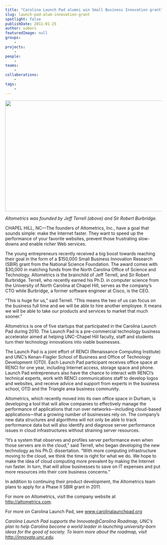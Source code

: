 ```yaml
---
title: "Carolina Launch Pad alumni win Small Business Innovation grant"
slug: launch-pad-alum-innovation-grant
spotlight: false
publishDate: 2011-01-25
author: subers
featuredImage: null
groups:
    - 
projects:
    - 
people:
    - 
teams: 
    - 
collaborations:
    - 
tags:
    -
---
```


<p><a href="https://www.renci.org/wp-content/uploads/2011/01/altometrics-jeff-terrell.jpg"><img class="alignnone size-full wp-image-6663" title="Altometrics Jeff Terrell" src="https://www.renci.org/wp-content/uploads/2011/01/altometrics-jeff-terrell.jpg" alt="" width="630" height="355" /></a></p>

<p><em>Altometrics was founded by Jeff Terrell (above) and Sir Robert Burbridge.</em></p>

<p>CHAPEL HILL, NC—The founders of Altometrics, Inc., have a goal that sounds simple: make the Internet faster. They want to speed up the performance of your favorite websites, prevent those frustrating slow-downs and enable richer Web services.<!--more--></p>

<p>The young entrepreneurs recently received a big boost towards reaching their goal in the form of a $150,000 Small Business Innovation Research (SBIR) grant from the National Science Foundation. The award comes with $30,000 in matching funds from the North Carolina Office of Science and Technology. Altometrics is the brainchild of Jeff Terrell, and Sir Robert Burbridge. Terrell, who recently earned his Ph.D. in computer science from the University of North Carolina at Chapel Hill, serves as the company’s CTO while Burbridge, a former software engineer at Cisco, is the CEO.</p>

<p>“This is huge for us,” said Terrell. “This means the two of us can focus on the business full time and we will be able to hire another employee. It means we will be able to take our products and services to market that much sooner.”</p>

<p>Altometrics is one of five startups that participated in the Carolina Launch Pad during 2010. The Launch Pad is a pre-commercial technology business accelerator aimed at helping UNC-Chapel Hill faculty, staff and students turn their technology innovations into viable businesses.</p>

<p>The Launch Pad is a joint effort of RENCI (Renaissance Computing Institute) and UNC’s Kenan-Flagler School of Business and Office of Technology Development (OTD). Each Launch Pad participant receives office space at RENCI for one year, including Internet access, storage space and phone. Launch Pad entrepreneurs also have the chance to interact with RENCI’s technical experts, work with RENCI communications staff to develop logos and websites, and receive advice and support from experts in the business school, OTD and the Triangle area business community.</p>

<p>Altometrics, which recently moved into its own office space in Durham, is developing a tool that will allow companies to effectively manage the performance of applications that run over networks—including cloud-based applications—that a growing number of businesses rely on. The company’s new data structures and algorithms will not only be able to track performance data but will also identify and diagnose server performance issues in cloud infrastructures without straining server resources.</p>

<p>“It’s a system that observes and profiles server performance even when those servers are in the cloud,” said Terrell, who began developing the new technology as his Ph.D. dissertation. “With more computing infrastructure moving to the cloud, we think the time is right for what we do. We hope to make the idea of cloud computing more prevalent by making the Internet run faster. In turn, that will allow businesses to save on IT expenses and put more resources into their core business concerns.”</p>

<p>In addition to continuing their product development, the Altometrics team plans to apply for a Phase II SBIR grant in 2011.</p>

<p>For more on Altometrics, visit the company website at <a href="http://altometrics.com/" target="_blank">http://altometrics.com</a>.</p>

<p>For more on Carolina Launch Pad, see <a href="http://www.carolinalaunchpad.org/" target="_blank">www.carolinalaunchpad.org</a></p>

<p><em>Carolina Launch Pad supports the Innovate@Carolina Roadmap, UNC’s plan to help Carolina become a world leader in launching university-born ideas for the good of society. To learn more about the roadmap, visit <a href="http://innovate.unc.edu" target="_blank">http://innovate.unc.edu</a>.</em></p>

<!-- old tags
["Altometrics","Carolina Launch Pad","Carolina Roadmap","UNC - Chapel Hill"]
-->

